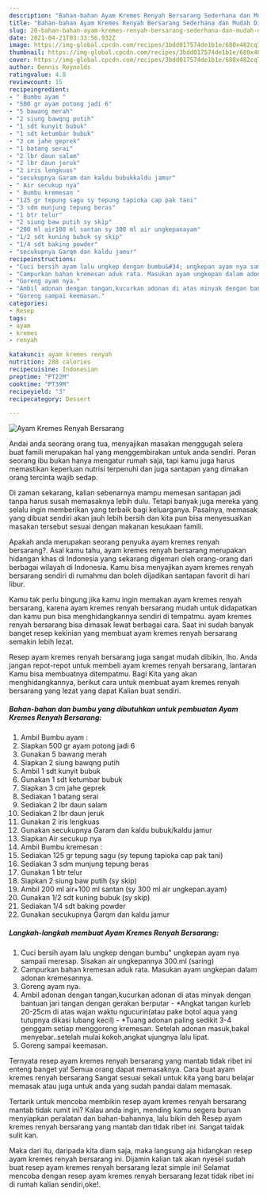 ```yaml
---
description: "Bahan-bahan Ayam Kremes Renyah Bersarang Sederhana dan Mudah Dibuat"
title: "Bahan-bahan Ayam Kremes Renyah Bersarang Sederhana dan Mudah Dibuat"
slug: 20-bahan-bahan-ayam-kremes-renyah-bersarang-sederhana-dan-mudah-dibuat
date: 2021-04-21T03:33:56.932Z
image: https://img-global.cpcdn.com/recipes/3bdd017574de1b1e/680x482cq70/ayam-kremes-renyah-bersarang-foto-resep-utama.jpg
thumbnail: https://img-global.cpcdn.com/recipes/3bdd017574de1b1e/680x482cq70/ayam-kremes-renyah-bersarang-foto-resep-utama.jpg
cover: https://img-global.cpcdn.com/recipes/3bdd017574de1b1e/680x482cq70/ayam-kremes-renyah-bersarang-foto-resep-utama.jpg
author: Dennis Reynolds
ratingvalue: 4.8
reviewcount: 15
recipeingredient:
- " Bumbu ayam "
- "500 gr ayam potong jadi 6"
- "5 bawang merah"
- "2 siung bawqng putih"
- "1 sdt kunyit bubuk"
- "1 sdt ketumbar bubuk"
- "3 cm jahe geprek"
- "1 batang serai"
- "2 lbr daun salam"
- "2 lbr daun jeruk"
- "2 iris lengkuas"
- "secukupnya Garam dan kaldu bubukkaldu jamur"
- " Air secukup nya"
- " Bumbu kremesan "
- "125 gr tepung sagu sy tepung tapioka cap pak tani"
- "3 sdm munjung tepung beras"
- "1 btr telur"
- "2 siung baw putih sy skip"
- "200 ml air100 ml santan sy 300 ml air ungkepanayam"
- "1/2 sdt kuning bubuk sy skip"
- "1/4 sdt baking powder"
- "secukupnya Garqm dan kaldu jamur"
recipeinstructions:
- "Cuci bersih ayam lalu ungkep dengan bumbu&#34; ungkepan ayam nya sampaii meresap. Sisakan air ungkepannya 300.ml (saring)"
- "Campurkan bahan kremesan aduk rata. Masukan ayam ungkepan dalam adonan kremesannya."
- "Goreng ayam nya."
- "Ambil adonan dengan tangan,kucurkan adonan di atas minyak dengan bantuan jari tangan dengan gerakan berputar *Angkat tangan kurleb 20-25cm di atas wajan waktu ngucurin(atau pake botol aqua yang tutupnya dikasi lubang kecil) *Tuang adonan paling sedikit 3-4 genggam setiap menggoreng kremesan. Setelah adonan masuk,bakal menyebar..setelah mulai kokoh,angkat ujungnya lalu lipat."
- "Goreng sampai keemasan."
categories:
- Resep
tags:
- ayam
- kremes
- renyah

katakunci: ayam kremes renyah 
nutrition: 288 calories
recipecuisine: Indonesian
preptime: "PT22M"
cooktime: "PT39M"
recipeyield: "3"
recipecategory: Dessert

---
```



![Ayam Kremes Renyah Bersarang](https://img-global.cpcdn.com/recipes/3bdd017574de1b1e/680x482cq70/ayam-kremes-renyah-bersarang-foto-resep-utama.jpg)

Andai anda seorang orang tua, menyajikan masakan menggugah selera buat famili merupakan hal yang menggembirakan untuk anda sendiri. Peran seorang ibu bukan hanya mengatur rumah saja, tapi kamu juga harus memastikan keperluan nutrisi terpenuhi dan juga santapan yang dimakan orang tercinta wajib sedap.

Di zaman  sekarang, kalian sebenarnya mampu memesan santapan jadi tanpa harus susah memasaknya lebih dulu. Tetapi banyak juga mereka yang selalu ingin memberikan yang terbaik bagi keluarganya. Pasalnya, memasak yang dibuat sendiri akan jauh lebih bersih dan kita pun bisa menyesuaikan masakan tersebut sesuai dengan makanan kesukaan famili. 



Apakah anda merupakan seorang penyuka ayam kremes renyah bersarang?. Asal kamu tahu, ayam kremes renyah bersarang merupakan hidangan khas di Indonesia yang sekarang digemari oleh orang-orang dari berbagai wilayah di Indonesia. Kamu bisa menyajikan ayam kremes renyah bersarang sendiri di rumahmu dan boleh dijadikan santapan favorit di hari libur.

Kamu tak perlu bingung jika kamu ingin memakan ayam kremes renyah bersarang, karena ayam kremes renyah bersarang mudah untuk didapatkan dan kamu pun bisa menghidangkannya sendiri di tempatmu. ayam kremes renyah bersarang bisa dimasak lewat berbagai cara. Saat ini sudah banyak banget resep kekinian yang membuat ayam kremes renyah bersarang semakin lebih lezat.

Resep ayam kremes renyah bersarang juga sangat mudah dibikin, lho. Anda jangan repot-repot untuk membeli ayam kremes renyah bersarang, lantaran Kamu bisa membuatnya ditempatmu. Bagi Kita yang akan menghidangkannya, berikut cara untuk membuat ayam kremes renyah bersarang yang lezat yang dapat Kalian buat sendiri.

<!--inarticleads1-->

##### Bahan-bahan dan bumbu yang dibutuhkan untuk pembuatan Ayam Kremes Renyah Bersarang:

1. Ambil  Bumbu ayam :
1. Siapkan 500 gr ayam potong jadi 6
1. Gunakan 5 bawang merah
1. Siapkan 2 siung bawqng putih
1. Ambil 1 sdt kunyit bubuk
1. Gunakan 1 sdt ketumbar bubuk
1. Siapkan 3 cm jahe geprek
1. Sediakan 1 batang serai
1. Sediakan 2 lbr daun salam
1. Sediakan 2 lbr daun jeruk
1. Gunakan 2 iris lengkuas
1. Gunakan secukupnya Garam dan kaldu bubuk/kaldu jamur
1. Siapkan  Air secukup nya
1. Ambil  Bumbu kremesan :
1. Sediakan 125 gr tepung sagu (sy tepung tapioka cap pak tani)
1. Sediakan 3 sdm munjung tepung beras
1. Gunakan 1 btr telur
1. Siapkan 2 siung baw putih (sy skip)
1. Ambil 200 ml air+100 ml santan (sy 300 ml air ungkepan.ayam)
1. Gunakan 1/2 sdt kuning bubuk (sy skip)
1. Sediakan 1/4 sdt baking powder
1. Gunakan secukupnya Garqm dan kaldu jamur




<!--inarticleads2-->

##### Langkah-langkah membuat Ayam Kremes Renyah Bersarang:

1. Cuci bersih ayam lalu ungkep dengan bumbu&#34; ungkepan ayam nya sampaii meresap. Sisakan air ungkepannya 300.ml (saring)
1. Campurkan bahan kremesan aduk rata. Masukan ayam ungkepan dalam adonan kremesannya.
1. Goreng ayam nya.
1. Ambil adonan dengan tangan,kucurkan adonan di atas minyak dengan bantuan jari tangan dengan gerakan berputar - *Angkat tangan kurleb 20-25cm di atas wajan waktu ngucurin(atau pake botol aqua yang tutupnya dikasi lubang kecil) - *Tuang adonan paling sedikit 3-4 genggam setiap menggoreng kremesan. Setelah adonan masuk,bakal menyebar..setelah mulai kokoh,angkat ujungnya lalu lipat.
1. Goreng sampai keemasan.




Ternyata resep ayam kremes renyah bersarang yang mantab tidak ribet ini enteng banget ya! Semua orang dapat memasaknya. Cara buat ayam kremes renyah bersarang Sangat sesuai sekali untuk kita yang baru belajar memasak atau juga untuk anda yang sudah pandai dalam memasak.

Tertarik untuk mencoba membikin resep ayam kremes renyah bersarang mantab tidak rumit ini? Kalau anda ingin, mending kamu segera buruan menyiapkan peralatan dan bahan-bahannya, lalu bikin deh Resep ayam kremes renyah bersarang yang mantab dan tidak ribet ini. Sangat taidak sulit kan. 

Maka dari itu, daripada kita diam saja, maka langsung aja hidangkan resep ayam kremes renyah bersarang ini. Dijamin kalian tak akan nyesel sudah buat resep ayam kremes renyah bersarang lezat simple ini! Selamat mencoba dengan resep ayam kremes renyah bersarang lezat tidak ribet ini di rumah kalian sendiri,oke!.

